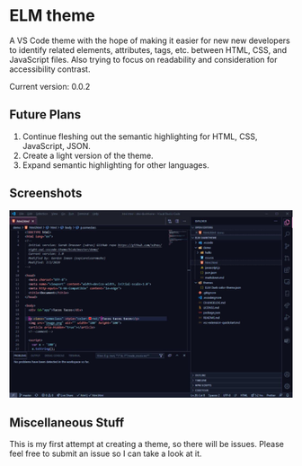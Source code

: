 # ELM theme

A VS Code theme with the hope of making it easier for new new developers to identify related elements, attributes, tags, etc. between HTML, CSS, and JavaScript files. Also trying to focus on readability and consideration for accessibility contrast.

Current version: 0.0.2

## Future Plans

1. Continue fleshing out the semantic highlighting for HTML, CSS, JavaScript, JSON.
2. Create a light version of the theme.
3. Expand semantic highlighting for other languages.

## Screenshots

![First Screenshot](images/elm-dark-html.jpg)

## Miscellaneous Stuff

This is my first attempt at creating a theme, so there will be issues. Please feel free to submit an issue so I can take a look at it.